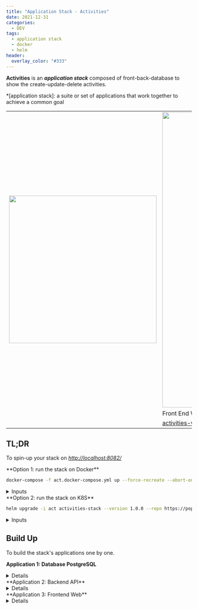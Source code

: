 ```yaml
---
title: "Application Stack - Activities"
date: 2021-12-31
categories:
  - DEV
tags:
  - application stack
  - docker
  - helm
header:
  overlay_color: "#333"
---
```


**Activities** is an ***application stack*** composed of front-back-database to show the create-update-delete activities.

*[application stack]: a suite or set of applications that work together to achieve a common goal

<table>
<tbody>
  <tr>
    <td colspan="1" rowspan="3"><img src="{{ site.url }}{{ site.baseurl }}/assets/activities/activities.gif"    width="400"></td>
    <td colspan="3" rowspan="1"><img src="{{ site.url }}{{ site.baseurl }}/assets/activities/architecture.png"  width="800"></td>
  </tr>
  <tr>
    <td>Front End Web</td>
    <td>Back End API</td>
    <td>Database</td>
  </tr>
  <tr>
    <td><a href="https://github.com/niehaitao/activities-web">activities-web</a></td>
    <td><a href="https://github.com/niehaitao/activities-api">activities-api</a></td>
    <td><a href="https://hub.docker.com/_/postgres"          >activities-db</a></td>
  </tr>
</tbody>
</table>

## TL;DR

To spin-up your stack on _[http://localhost:8082/](http://localhost:8082/)_


<div class="notice--primary" markdown="1">
**Option 1: run the stack on Docker**

```bash
docker-compose -f act.docker-compose.yml up --force-recreate --abort-on-container-exit --build
```

<details><summary>Inputs</summary>
  <script src="https://gist.github.com/niehaitao/7e6937c01abce64c41a1c5b7dd299983.js"></script>
</details>

</div>

<div class="notice--primary" markdown="1">
**Option 2: run the stack on K8S**

```bash
helm upgrade -i act activities-stack --version 1.0.0 --repo https://pop-cloud.github.io/helm-charts -f act.helm-chart.values.yaml
```

<details><summary>Inputs</summary>
  <script src="https://gist.github.com/niehaitao/689e05e308d3fbb49e5174b748b38612.js"></script>
</details>

</div>



## Build Up

To build the stack's applications one by one.

<div class="notice--primary" markdown="1">

**Application 1: Database PostgreSQL**
<details>
  <script src="https://gist.github.com/niehaitao/bca401f91b3d1169b71096f1bc4510cc.js"></script>
</details>
</div>

<div class="notice--primary" markdown="1">
**Application 2: Backend API**
<details>
  <script src="https://gist.github.com/niehaitao/170d72027606c3a906bf63eec8055c50.js"></script>
</details>
</div>

<div class="notice--primary" markdown="1">
**Application 3: Frontend Web**
<details>
  <script src="https://gist.github.com/niehaitao/e2bcd90eaa74231312324b7213533f26.js"></script>
</details>
</div>
